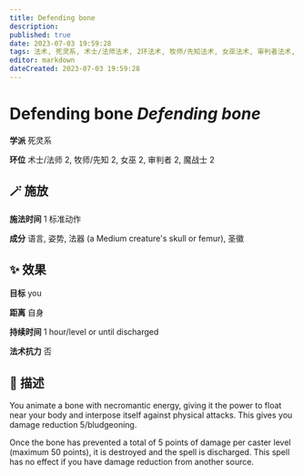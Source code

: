 ```yaml
---
title: Defending bone
description: 
published: true
date: 2023-07-03 19:59:28
tags: 法术, 死灵系, 术士/法师法术, 2环法术, 牧师/先知法术, 女巫法术, 审判者法术, 魔战士法术
editor: markdown
dateCreated: 2023-07-03 19:59:28
---
```


# **Defending bone** *Defending bone*

**学派** 死灵系 

**环位** 术士/法师 2, 牧师/先知 2, 女巫 2, 审判者 2, 魔战士 2

## 🪄 施放

**施法时间** 1 标准动作

**成分** 语言, 姿势, 法器 (a Medium creature's skull or femur), 圣徽

## ✨ 效果 

**目标** you 

**距离** 自身  

**持续时间** 1 hour/level or until discharged 

**法术抗力** 否

## 📖 描述

You animate a bone with necromantic energy, giving it the power to float near your body and interpose itself against physical attacks. This gives you damage reduction 5/bludgeoning.

Once the bone has prevented a total of 5 points of damage per caster level (maximum 50 points), it is destroyed and the spell is discharged. This spell has no effect if you have damage reduction from another source.
    
